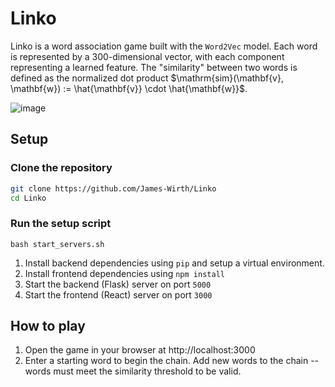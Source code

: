 # Linko

Linko is a word association game built with the `Word2Vec` model. Each word is represented by a 300-dimensional vector, with each component representing a learned feature. The "similarity" between two words is defined as the normalized dot product $\mathrm{sim}(\mathbf{v}, \mathbf{w}) := \hat{\mathbf{v}} \cdot \hat{\mathbf{w}}$.

![image](https://github.com/user-attachments/assets/b2491f3a-b0b6-4c7b-9dc0-38b2f565b811)

## Setup

### Clone the repository

```bash
git clone https://github.com/James-Wirth/Linko
cd Linko
```

### Run the setup script

```
bash start_servers.sh
```

1. Install backend dependencies using `pip` and setup a virtual environment.
2. Install frontend dependencies using `npm install`
3. Start the backend (Flask) server on port `5000`
4. Start the frontend (React) server on port `3000`

## How to play

1. Open the game in your browser at http://localhost:3000
2. Enter a starting word to begin the chain. Add new words to the chain -- words must meet the similarity threshold to be valid.


